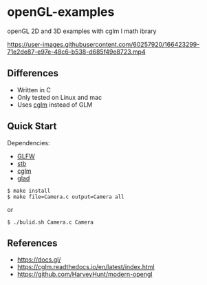 # openGL-examples
openGL 2D and 3D examples with cglm l math ibrary 


https://user-images.githubusercontent.com/60257920/166423299-71e2de87-e97e-48c6-b538-d685f49e8723.mp4


## Differences

- Written in C
- Only tested on Linux and mac
- Uses [cglm](https://www.glfw.org/) instead of GLM
## Quick Start

Dependencies:
- [GLFW](https://www.glfw.org/)
- [stb](https://github.com/nothings/stb)
- [cglm](https://www.glfw.org/)
- [glad](https://glad.dav1d.de/)



```console
$ make install
$ make file=Camera.c output=Camera all
```
or 

```console
$ ./bulid.sh Camera.c Camera
```

## References

- https://docs.gl/
- https://cglm.readthedocs.io/en/latest/index.html
- https://github.com/HarveyHunt/modern-opengl
